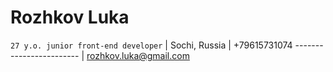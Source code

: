 # Rozhkov Luka 
`27 y.o. junior front-end developer` |      Sochi, Russia
                                     |      +79615731074
------------------------             |      rozhkov.luka@gmail.com
